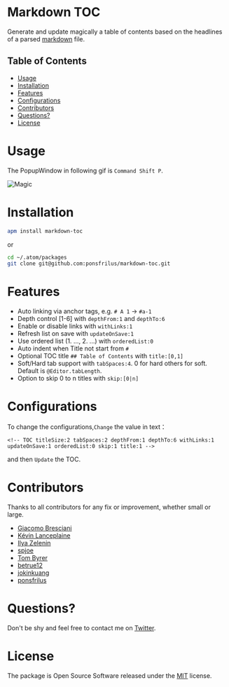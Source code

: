 # Markdown TOC

Generate and update magically a table of contents based on the headlines of a parsed [markdown](http://en.wikipedia.org/wiki/Markdown) file.

<!-- TOC titleSize:2 tabSpaces:2 depthFrom:1 depthTo:6 withLinks:1 updateOnSave:1 orderedList:0 skip:1 title:1 -->

## Table of Contents
- [Usage](#usage)
- [Installation](#installation)
- [Features](#features)
- [Configurations](#configurations)
- [Contributors](#contributors)
- [Questions?](#questions)
- [License](#license)

<!-- /TOC -->


# Usage

The PopupWindow in following gif is `Command Shift P`.

![Magic](https://raw.githubusercontent.com/nok/markdown-toc/master/RECORD.gif)


# Installation

```bash
apm install markdown-toc
```

or

```bash
cd ~/.atom/packages
git clone git@github.com:ponsfrilus/markdown-toc.git
```


# Features

- Auto linking via  anchor tags, e.g.  `# A 1` → `#a-1`
- Depth control [1-6] with `depthFrom:1` and `depthTo:6`
- Enable or disable links with `withLinks:1`
- Refresh list on save with `updateOnSave:1`
- Use ordered list (1. ..., 2. ...) with `orderedList:0`
- Auto indent when Title not start from `#`
- Optional TOC title `## Table of Contents` with `title:[0,1]`
- Soft/Hard tab support with `tabSpaces:4`. 0 for hard others for soft. Default is `@Editor.tabLength`.
- Option to skip 0 to n titles with `skip:[0|n]`


# Configurations

To change the configurations,`Change` the value in text：

 `<!-- TOC titleSize:2 tabSpaces:2 depthFrom:1 depthTo:6 withLinks:1 updateOnSave:1 orderedList:0 skip:1 title:1 -->`

and then `Update` the TOC.

# Contributors

Thanks to all contributors for any fix or improvement, whether small or large.

- [Giacomo Bresciani](https://github.com/brescia123)
- [Kévin Lanceplaine](https://github.com/lanceplaine)
- [Ilya Zelenin](https://github.com/wyster)
- [spjoe](https://github.com/spjoe)
- [Tom Byrer](https://github.com/tomByrer)
- [betrue12](https://github.com/betrue12)
- [jokinkuang](https://github.com/jokinkuang)
- [ponsfrilus](https://github.com/ponsfrilus)


# Questions?

Don't be shy and feel free to contact me on [Twitter](https://twitter.com/darius_morawiec).


# License

The package is Open Source Software released under the [MIT](LICENSE.md) license.

